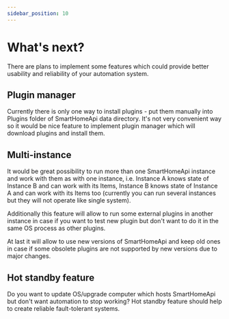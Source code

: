 ```yaml
---
sidebar_position: 10
---
```


# What's next?

There are plans to implement some features which could provide better usability and reliability of your automation system.

## Plugin manager

Currently there is only one way to install plugins - put them manually into Plugins folder of SmartHomeApi data directory. It's not very convenient way so it would be nice feature to implement plugin manager which will download plugins and install them.

## Multi-instance

It would be great possibility to run more than one SmartHomeApi instance and work with them as with one instance, i.e. Instance A knows state of Instance B and can work with its Items, Instance B knows state of Instance A and can work with its Items too (currently you can run several instances but they will not operate like single system).

Additionally this feature will allow to run some external plugins in another instance in case if you want to test new plugin but don't want to do it in the same OS process as other plugins.

At last it will allow to use new versions of SmartHomeApi and keep old ones in case if some obsolete plugins are not supported by new versions due to major changes.

## Hot standby feature

Do you want to update OS/upgrade computer which hosts SmartHomeApi but don't want automation to stop working? Hot standby feature should help to create reliable fault-tolerant systems.